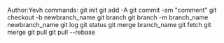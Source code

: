 Author:Yevh
commands:
git init
git add -A
git commit -am "comment"
git checkout -b newbranch_name
git branch
git branch -m branch_name newbranch_name
git log
git status
git merge branch_name
git fetch
git merge
git pull
git pull --rebase